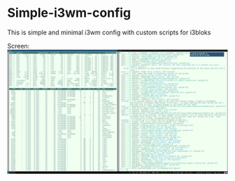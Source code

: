 # Simple-i3wm-config
This is simple and minimal i3wm config with custom scripts for i3bloks

Screen:
![Screenshot](screen.png?raw=true "Bussy")
